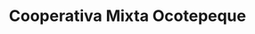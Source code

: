 ---
title: "Cooperativa Mixta Ocotepeque"
url: /el-progreso/cooperativa-mixta-ocotepeque/
shop: general
---